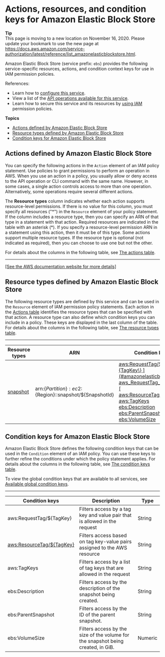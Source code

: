 # Actions, resources, and condition keys for Amazon Elastic Block Store<a name="list_amazonelasticblockstore"></a>

**Tip**  
This page is moving to a new location on November 16, 2020\. Please update your bookmark to use the new page at [https://docs\.aws\.amazon\.com/service\-authorization/latest/reference/list\_amazonelasticblockstore\.html](https://docs.aws.amazon.com/service-authorization/latest/reference/list_amazonelasticblockstore.html)\. 

Amazon Elastic Block Store \(service prefix: `ebs`\) provides the following service\-specific resources, actions, and condition context keys for use in IAM permission policies\.

References:
+ Learn how to [configure this service](https://docs.aws.amazon.com/ebs/latest/APIReference/Welcome.html)\.
+ View a list of the [API operations available for this service](https://docs.aws.amazon.com/ebs/latest/APIReference/API_Operations.html)\.
+ Learn how to secure this service and its resources by [using IAM](https://docs.aws.amazon.com/AWSEC2/latest/UserGuide/ebs-accessing-snapshot.html#ebsapi-permissions) permission policies\.

**Topics**
+ [Actions defined by Amazon Elastic Block Store](#amazonelasticblockstore-actions-as-permissions)
+ [Resource types defined by Amazon Elastic Block Store](#amazonelasticblockstore-resources-for-iam-policies)
+ [Condition keys for Amazon Elastic Block Store](#amazonelasticblockstore-policy-keys)

## Actions defined by Amazon Elastic Block Store<a name="amazonelasticblockstore-actions-as-permissions"></a>

You can specify the following actions in the `Action` element of an IAM policy statement\. Use policies to grant permissions to perform an operation in AWS\. When you use an action in a policy, you usually allow or deny access to the API operation or CLI command with the same name\. However, in some cases, a single action controls access to more than one operation\. Alternatively, some operations require several different actions\.

The **Resource types** column indicates whether each action supports resource\-level permissions\. If there is no value for this column, you must specify all resources \("\*"\) in the `Resource` element of your policy statement\. If the column includes a resource type, then you can specify an ARN of that type in a statement with that action\. Required resources are indicated in the table with an asterisk \(\*\)\. If you specify a resource\-level permission ARN in a statement using this action, then it must be of this type\. Some actions support multiple resource types\. If the resource type is optional \(not indicated as required\), then you can choose to use one but not the other\.

For details about the columns in the following table, see [The actions table](reference_policies_actions-resources-contextkeys.md#actions_table)\.


****  
[\[See the AWS documentation website for more details\]](http://docs.aws.amazon.com/IAM/latest/UserGuide/list_amazonelasticblockstore.html)

## Resource types defined by Amazon Elastic Block Store<a name="amazonelasticblockstore-resources-for-iam-policies"></a>

The following resource types are defined by this service and can be used in the `Resource` element of IAM permission policy statements\. Each action in the [Actions table](#amazonelasticblockstore-actions-as-permissions) identifies the resource types that can be specified with that action\. A resource type can also define which condition keys you can include in a policy\. These keys are displayed in the last column of the table\. For details about the columns in the following table, see [The resource types table](reference_policies_actions-resources-contextkeys.md#resources_table)\.


****  

| Resource types | ARN | Condition keys | 
| --- | --- | --- | 
|   [ snapshot ](https://docs.aws.amazon.com/AWSEC2/latest/UserGuide/iam-policy-structure.html#EC2_ARN_Format)  |  arn:$\{Partition\}:ec2:$\{Region\}::snapshot/$\{SnapshotId\}  |   [ aws:RequestTag/$\{TagKey\} ](#amazonelasticblockstore-aws_RequestTag___TagKey_)   [ aws:ResourceTag/$\{TagKey\} ](#amazonelasticblockstore-aws_ResourceTag___TagKey_)   [ aws:TagKeys ](#amazonelasticblockstore-aws_TagKeys)   [ ebs:Description ](#amazonelasticblockstore-ebs_Description)   [ ebs:ParentSnapshot ](#amazonelasticblockstore-ebs_ParentSnapshot)   [ ebs:VolumeSize ](#amazonelasticblockstore-ebs_VolumeSize)   | 

## Condition keys for Amazon Elastic Block Store<a name="amazonelasticblockstore-policy-keys"></a>

Amazon Elastic Block Store defines the following condition keys that can be used in the `Condition` element of an IAM policy\. You can use these keys to further refine the conditions under which the policy statement applies\. For details about the columns in the following table, see [The condition keys table](reference_policies_actions-resources-contextkeys.md#context_keys_table)\.

To view the global condition keys that are available to all services, see [Available global condition keys](reference_policies_condition-keys.html#AvailableKeys)\.


****  

| Condition keys | Description | Type | 
| --- | --- | --- | 
|   aws:RequestTag/$\{TagKey\}  | Filters access by a tag key and value pair that is allowed in the request | String | 
|   [ aws:ResourceTag/$\{TagKey\} ](https://docs.aws.amazon.com/IAM/latest/UserGuide/reference_policies_condition-keys.html#condition-keys-resourcetag)  | Filters access based on tag key\-value pairs assigned to the AWS resource | String | 
|   aws:TagKeys  | Filters access by a list of tag keys that are allowed in the request | String | 
|   ebs:Description  | Filters access by the description of the snapshot being created\. | String | 
|   ebs:ParentSnapshot  | Filters access by the ID of the parent snapshot\. | String | 
|   ebs:VolumeSize  | Filters access by the size of the volume for the snapshot being created, in GiB\. | Numeric | 